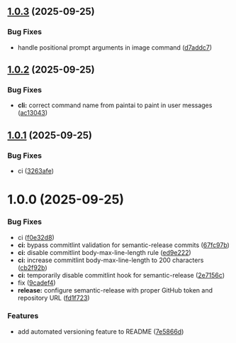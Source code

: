 ## [1.0.3](https://github.com/comfy-deploy/paint/compare/v1.0.2...v1.0.3) (2025-09-25)

### Bug Fixes

- handle positional prompt arguments in image command ([d7addc7](https://github.com/comfy-deploy/paint/commit/d7addc7b1263a3375a681018c7116e5a58405cc9))

## [1.0.2](https://github.com/comfy-deploy/paint/compare/v1.0.1...v1.0.2) (2025-09-25)

### Bug Fixes

- **cli:** correct command name from paintai to paint in user messages ([ac13043](https://github.com/comfy-deploy/paint/commit/ac13043df0982a03d0bf2d19be489882ac52a23a))

## [1.0.1](https://github.com/comfy-deploy/paint/compare/v1.0.0...v1.0.1) (2025-09-25)

### Bug Fixes

- ci ([3263afe](https://github.com/comfy-deploy/paint/commit/3263afe1328a816cb2cf2d8db2d9de7cb5a833a8))

# 1.0.0 (2025-09-25)

### Bug Fixes

- ci ([f0e32d8](https://github.com/comfy-deploy/paint/commit/f0e32d8604cc56c0fe853c177c5b197962132d39))
- **ci:** bypass commitlint validation for semantic-release commits ([67fc97b](https://github.com/comfy-deploy/paint/commit/67fc97b5301c65bc77d48981386d1f49d9c7bd6b))
- **ci:** disable commitlint body-max-line-length rule ([ed9e222](https://github.com/comfy-deploy/paint/commit/ed9e222f0ab12b7ab96470e01c907a5729d53a75))
- **ci:** increase commitlint body-max-line-length to 200 characters ([cb2f92b](https://github.com/comfy-deploy/paint/commit/cb2f92bca7a9acfec5f0923d2c21658b116690e6))
- **ci:** temporarily disable commitlint hook for semantic-release ([2e7156c](https://github.com/comfy-deploy/paint/commit/2e7156c66cf2d5b05744a43434c46382cc3b31f8))
- fix ([9cadef4](https://github.com/comfy-deploy/paint/commit/9cadef46ed2145462a4c4789e6cace3df5a07ef7))
- **release:** configure semantic-release with proper GitHub token and repository URL ([fd1f723](https://github.com/comfy-deploy/paint/commit/fd1f72331501a1a01eea86bd8bf0a2115b93a89d))

### Features

- add automated versioning feature to README ([7e5866d](https://github.com/comfy-deploy/paint/commit/7e5866d7092ced2d7ad1aa16c89869a7c29bbffa))
